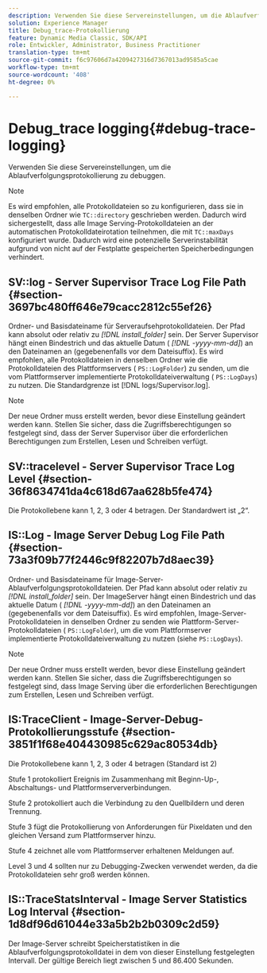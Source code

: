 ```yaml
---
description: Verwenden Sie diese Servereinstellungen, um die Ablaufverfolgungsprotokollierung zu debuggen.
solution: Experience Manager
title: Debug_trace-Protokollierung
feature: Dynamic Media Classic, SDK/API
role: Entwickler, Administrator, Business Practitioner
translation-type: tm+mt
source-git-commit: f6c97606d7a4209427316d7367013ad9585a5cae
workflow-type: tm+mt
source-wordcount: '408'
ht-degree: 0%

---
```



# Debug_trace logging{#debug-trace-logging}

Verwenden Sie diese Servereinstellungen, um die Ablaufverfolgungsprotokollierung zu debuggen.

>[!NOTE]
>
>Es wird empfohlen, alle Protokolldateien so zu konfigurieren, dass sie in denselben Ordner wie `TC::directory` geschrieben werden. Dadurch wird sichergestellt, dass alle Image Serving-Protokolldateien an der automatischen Protokolldateirotation teilnehmen, die mit `TC::maxDays` konfiguriert wurde. Dadurch wird eine potenzielle Serverinstabilität aufgrund von nicht auf der Festplatte gespeicherten Speicherbedingungen verhindert.

## SV::log - Server Supervisor Trace Log File Path {#section-3697bc480ff646e79cacc2812c55ef26}

Ordner- und Basisdateiname für Serveraufsehprotokolldateien. Der Pfad kann absolut oder relativ zu *[!DNL install_folder]* sein. Der Server Supervisor hängt einen Bindestrich und das aktuelle Datum ( *[!DNL -yyyy-mm-dd]*) an den Dateinamen an (gegebenenfalls vor dem Dateisuffix). Es wird empfohlen, alle Protokolldateien in denselben Ordner wie die Protokolldateien des Plattformservers ( `PS::LogFolder`) zu senden, um die vom Plattformserver implementierte Protokolldateiverwaltung ( `PS::LogDays`) zu nutzen. Die Standardgrenze ist [!DNL logs/Supervisor.log].

>[!NOTE]
>
>Der neue Ordner muss erstellt werden, bevor diese Einstellung geändert werden kann. Stellen Sie sicher, dass die Zugriffsberechtigungen so festgelegt sind, dass der Server Supervisor über die erforderlichen Berechtigungen zum Erstellen, Lesen und Schreiben verfügt.

## SV::tracelevel - Server Supervisor Trace Log Level {#section-36f8634741da4c618d67aa628b5fe474}

Die Protokollebene kann 1, 2, 3 oder 4 betragen. Der Standardwert ist „2“.

## IS::Log - Image Server Debug Log File Path {#section-73a3f09b77f2446c9f82207b7d8aec39}

Ordner- und Basisdateiname für Image-Server-Ablaufverfolgungsprotokolldateien. Der Pfad kann absolut oder relativ zu *[!DNL install_folder]* sein. Der ImageServer hängt einen Bindestrich und das aktuelle Datum ( *[!DNL -yyyy-mm-dd]*) an den Dateinamen an (gegebenenfalls vor dem Dateisuffix). Es wird empfohlen, Image-Server-Protokolldateien in denselben Ordner zu senden wie Plattform-Server-Protokolldateien ( `PS::LogFolder`), um die vom Plattformserver implementierte Protokolldateiverwaltung zu nutzen (siehe `PS::LogDays`).

>[!NOTE]
>
>Der neue Ordner muss erstellt werden, bevor diese Einstellung geändert werden kann. Stellen Sie sicher, dass die Zugriffsberechtigungen so festgelegt sind, dass Image Serving über die erforderlichen Berechtigungen zum Erstellen, Lesen und Schreiben verfügt.

## IS:TraceClient - Image-Server-Debug-Protokollierungsstufe {#section-3851f1f68e404430985c629ac80534db}

Die Protokollebene kann 1, 2, 3 oder 4 betragen (Standard ist 2)

Stufe 1 protokolliert Ereignis im Zusammenhang mit Beginn-Up-, Abschaltungs- und Plattformserververbindungen.

Stufe 2 protokolliert auch die Verbindung zu den Quellbildern und deren Trennung.

Stufe 3 fügt die Protokollierung von Anforderungen für Pixeldaten und den gleichen Versand zum Plattformserver hinzu.

Stufe 4 zeichnet alle vom Plattformserver erhaltenen Meldungen auf.

Level 3 und 4 sollten nur zu Debugging-Zwecken verwendet werden, da die Protokolldateien sehr groß werden können.

## IS::TraceStatsInterval - Image Server Statistics Log Interval {#section-1d8df96d61044e33a5b2b2b0309c2d59}

Der Image-Server schreibt Speicherstatistiken in die Ablaufverfolgungsprotokolldatei in dem von dieser Einstellung festgelegten Intervall. Der gültige Bereich liegt zwischen 5 und 86.400 Sekunden.
